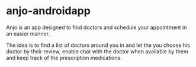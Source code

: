 # anjo-androidapp
Anjo is an app designed to find doctors and schedule your appointment in an easier manner.

The idea is to find a list of doctors around you in and let the you choose his doctor by their review, enable chat with the doctor when available by them and keep track of the prescription medications.
